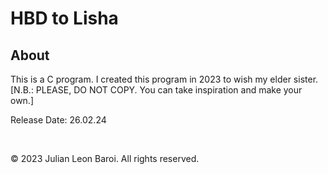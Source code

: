 # HBD to Lisha
<p>
  <h2> About </h2>
  This is a C program. I created this program in 2023 to wish my elder sister. <br>
  [N.B.: PLEASE, DO NOT COPY. You can take inspiration and make your own.]
</p>
<p>
  Release Date: 26.02.24
</p>
<br>
<p>
  © 2023 Julian Leon Baroi. All rights reserved.
</p>
